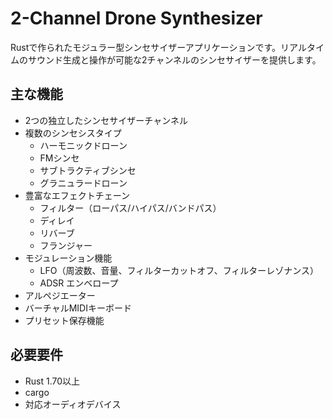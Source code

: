 # 2-Channel Drone Synthesizer

Rustで作られたモジュラー型シンセサイザーアプリケーションです。リアルタイムのサウンド生成と操作が可能な2チャンネルのシンセサイザーを提供します。

## 主な機能

- 2つの独立したシンセサイザーチャンネル
- 複数のシンセシスタイプ
  - ハーモニックドローン
  - FMシンセ
  - サブトラクティブシンセ
  - グラニュラードローン
- 豊富なエフェクトチェーン
  - フィルター（ローパス/ハイパス/バンドパス）
  - ディレイ
  - リバーブ
  - フランジャー
- モジュレーション機能
  - LFO（周波数、音量、フィルターカットオフ、フィルターレゾナンス）
  - ADSR エンベロープ
- アルペジエーター
- バーチャルMIDIキーボード
- プリセット保存機能

## 必要要件

- Rust 1.70以上
- cargo
- 対応オーディオデバイス


